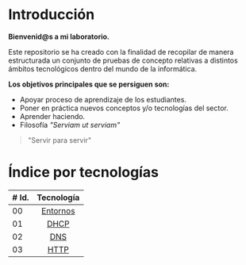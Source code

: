 # Introducción

**Bienvenid@s a mi laboratorio.**

Este repositorio se ha creado con la finalidad de recopilar de manera estructurada un conjunto de pruebas de concepto relativas a distintos ámbitos tecnológicos dentro del mundo de la informática.

**Los objetivos principales que se persiguen son:**
- Apoyar proceso de aprendizaje de los estudiantes.
- Poner en práctica nuevos conceptos y/o tecnologías del sector.
- Aprender haciendo.
- Filosofía *"Serviam ut serviam"* 

> "Servir para servir"

# Índice por tecnologías

|# Id. | Tecnología                                                 |
|----- |:---------------------------------------------------------:|
| 00   |  [Entornos](./01%20entornos/README.md)|
| 01   |  [DHCP](./02%20tecnologías/dhcp/README.md)|
| 02   |  [DNS](./02%20tecnologías/dns/README.md)|
| 03   |  [HTTP](./02%20tecnologías/http/README.md)|


